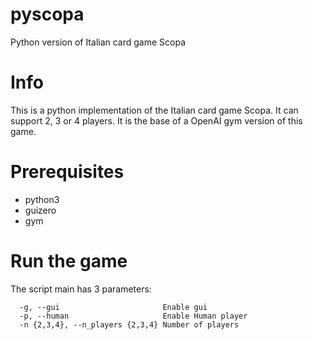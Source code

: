 # pyscopa
Python version of Italian card game Scopa

# Info
This is a python implementation of the Italian card game Scopa. It can support 2, 3 or 4 players.
It is the base of a OpenAI gym version of this game.

# Prerequisites
- python3
- guizero
- gym

# Run the game
The script main has 3 parameters:
```
  -g, --gui                       Enable gui
  -p, --human                     Enable Human player
  -n {2,3,4}, --n_players {2,3,4} Number of players
```
